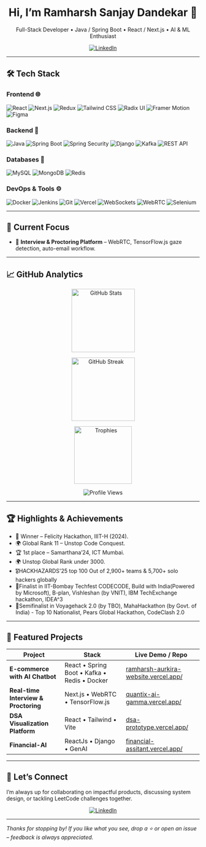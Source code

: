 <!-- ----------------------------------------------------- -->
<!--  Profile README – Ramharsh Dandekar                   -->
<!-- ----------------------------------------------------- -->

<h1 align="center">Hi, I’m Ramharsh Sanjay Dandekar 👋</h1>
<p align="center">
  Full-Stack Developer • Java / Spring Boot • React / Next.js • AI & ML Enthusiast
</p>

<div align="center">

[![LinkedIn](https://img.shields.io/badge/-LinkedIn-0A66C2?logo=linkedin&logoColor=white&style=for-the-badge)](https://www.linkedin.com/in/ramharsh-sanjay-dandekar)

</div>

---

## 🛠️ Tech Stack

### Frontend&nbsp;🌐
![React](https://img.shields.io/badge/React-61DAFB?logo=react&logoColor=white&style=flat)
![Next.js](https://img.shields.io/badge/Next.js-000000?logo=next.js&logoColor=white&style=flat)
![Redux](https://img.shields.io/badge/Redux-764ABC?logo=redux&logoColor=white&style=flat)
![Tailwind CSS](https://img.shields.io/badge/Tailwind-38B2AC?logo=tailwind-css&logoColor=white&style=flat)
![Radix UI](https://img.shields.io/badge/Radix_UI-2E2E2E?logo=data:image/svg+xml;base64,PHN2ZyB3aWR0aD0iMTIiIGhlaWdodD0iMTIiIHZpZXdCb3g9IjAgMCAxMiAxMiIgZmlsbD0ibm9uZSIgeG1sbnM9Imh0dHA6Ly93d3cudzMub3JnLzIwMDAvc3ZnIj48Y2lyY2xlIGN4PSI2IiBjeT0iNiIgcj0iNiIgZmlsbD0iI2ZmZiIvPjwvc3ZnPg==&logoColor=white&style=flat)
![Framer Motion](https://img.shields.io/badge/Framer_Motion-0055FF?logo=framer&logoColor=white&style=flat)
![Figma](https://img.shields.io/badge/Figma-F24E1E?logo=figma&logoColor=white&style=flat)

### Backend&nbsp;🔧
![Java](https://img.shields.io/badge/Java-ED8B00?logo=openjdk&logoColor=white&style=flat)
![Spring Boot](https://img.shields.io/badge/Spring_Boot-6DB33F?logo=spring-boot&logoColor=white&style=flat)
![Spring Security](https://img.shields.io/badge/Spring_Security-6DB33F?logo=spring&logoColor=white&style=flat)
![Django](https://img.shields.io/badge/Django-092E20?logo=django&logoColor=white&style=flat)
![Kafka](https://img.shields.io/badge/Apache_Kafka-231F20?logo=apache-kafka&logoColor=white&style=flat)
![REST API](https://img.shields.io/badge/REST_API-009688?logo=swagger&logoColor=white&style=flat)

### Databases&nbsp;💾
![MySQL](https://img.shields.io/badge/MySQL-4479A1?logo=mysql&logoColor=white&style=flat)
![MongoDB](https://img.shields.io/badge/MongoDB-47A248?logo=mongodb&logoColor=white&style=flat)
![Redis](https://img.shields.io/badge/Redis-DC382D?logo=redis&logoColor=white&style=flat)

### DevOps & Tools&nbsp;⚙️
![Docker](https://img.shields.io/badge/Docker-2496ED?logo=docker&logoColor=white&style=flat)
![Jenkins](https://img.shields.io/badge/Jenkins-D24939?logo=jenkins&logoColor=white&style=flat)
![Git](https://img.shields.io/badge/Git-F05032?logo=git&logoColor=white&style=flat)
![Vercel](https://img.shields.io/badge/Vercel-000000?logo=vercel&logoColor=white&style=flat)
![WebSockets](https://img.shields.io/badge/WebSockets-4E8EE5?logo=websocket&logoColor=white&style=flat)
![WebRTC](https://img.shields.io/badge/WebRTC-333333?logo=webrtc&logoColor=white&style=flat)
![Selenium](https://img.shields.io/badge/Selenium-43B02A?logo=selenium&logoColor=white&style=flat)

---

## 🚀 Current Focus

- 🎥 **Interview & Proctoring Platform** – WebRTC, TensorFlow.js gaze detection, auto-email workflow.

---

## 📈 GitHub Analytics

<p align="center">
  <img src="https://github-readme-stats.vercel.app/api?username=Ramharsh-aidev&show_icons=true&theme=radical" alt="GitHub Stats" height="165">
</p>
<p align="center">
  <img src="https://streak-stats.demolab.com?user=Ramharsh-aidev&theme=radical" alt="GitHub Streak" height="165">
</p>
<p align="center">
  <img src="https://github-profile-trophy.vercel.app/?username=Ramharsh-aidev&theme=algolia&column=7" alt="Trophies" height="150">
</p>
<p align="center">
  <img src="https://komarev.com/ghpvc/?username=Ramharsh-aidev&color=blueviolet&style=flat-square&label=Profile+Views" alt="Profile Views">
</p>

---

## 🏆 Highlights & Achievements

- 🥇 Winner – Felicity Hackathon, IIIT-H (2024).
- 🌍 Global Rank 11 – Unstop Code Conquest.
- 🏆 1st place – Samarthana’24, ICT Mumbai.
- 🌍 Unstop Global Rank under 3000.
- 🎖️HACKHAZARDS'25 top 100 Out of 2,900+ teams & 5,700+ solo hackers globally
- 🥈Finalist in IIT-Bombay Techfest CODECODE, Build with India(Powered by Microsoft), B-plan, Vishleshan (by VNIT), IBM TechExchange hackathon, IDEA^3
- 🥉Semifinalist in Voyagehack 2.0 (by TBO), MahaHackathon (by Govt. of India) - Top 10 Nationalist, Pears Global Hackathon, CodeClash 2.0

---

## 📂 Featured Projects

| Project | Stack | Live Demo / Repo |
| --- | --- | --- |
| **E-commerce with AI Chatbot** | React • Spring Boot • Kafka • Redis • Docker | [ramharsh-aurkira-website.vercel.app/](https://ramharsh-aurkira-website.vercel.app/) |
| **Real-time Interview & Proctoring** | Next.js • WebRTC • TensorFlow.js | [quantix-ai-gamma.vercel.app/](https://quantix-ai-gamma.vercel.app/) |
| **DSA Visualization Platform** | React • Tailwind • Vite | [dsa-prototype.vercel.app/](https://dsa-prototype.vercel.app/) |
| **Financial-AI** | ReactJs • Django • GenAI | [financial-assitant.vercel.app/](https://financial-assitant.vercel.app/) |

---

## 💬 Let’s Connect

I’m always up for collaborating on impactful products, discussing system design, or tackling LeetCode challenges together.

<div align="center">

[![LinkedIn](https://img.shields.io/badge/-LinkedIn-0A66C2?logo=linkedin&logoColor=white&style=for-the-badge)](https://www.linkedin.com/in/ramharsh-sanjay-dandekar)

</div>

---

*Thanks for stopping by! If you like what you see, drop a ⭐ or open an issue – feedback is always appreciated.*  
